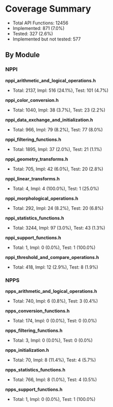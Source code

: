 # Coverage Summary

- Total API Functions: 12456
- Implemented: 871 (7.0%)
- Tested: 327 (2.6%)
- Implemented but not tested: 577

## By Module

### NPPI

**nppi_arithmetic_and_logical_operations.h**
- Total: 2137, Impl: 516 (24.1%), Test: 101 (4.7%)

**nppi_color_conversion.h**
- Total: 1040, Impl: 38 (3.7%), Test: 23 (2.2%)

**nppi_data_exchange_and_initialization.h**
- Total: 966, Impl: 79 (8.2%), Test: 77 (8.0%)

**nppi_filtering_functions.h**
- Total: 1895, Impl: 37 (2.0%), Test: 21 (1.1%)

**nppi_geometry_transforms.h**
- Total: 705, Impl: 42 (6.0%), Test: 20 (2.8%)

**nppi_linear_transforms.h**
- Total: 4, Impl: 4 (100.0%), Test: 1 (25.0%)

**nppi_morphological_operations.h**
- Total: 292, Impl: 24 (8.2%), Test: 20 (6.8%)

**nppi_statistics_functions.h**
- Total: 3244, Impl: 97 (3.0%), Test: 43 (1.3%)

**nppi_support_functions.h**
- Total: 1, Impl: 0 (0.0%), Test: 1 (100.0%)

**nppi_threshold_and_compare_operations.h**
- Total: 418, Impl: 12 (2.9%), Test: 8 (1.9%)

### NPPS

**npps_arithmetic_and_logical_operations.h**
- Total: 740, Impl: 6 (0.8%), Test: 3 (0.4%)

**npps_conversion_functions.h**
- Total: 174, Impl: 0 (0.0%), Test: 0 (0.0%)

**npps_filtering_functions.h**
- Total: 3, Impl: 0 (0.0%), Test: 0 (0.0%)

**npps_initialization.h**
- Total: 70, Impl: 8 (11.4%), Test: 4 (5.7%)

**npps_statistics_functions.h**
- Total: 766, Impl: 8 (1.0%), Test: 4 (0.5%)

**npps_support_functions.h**
- Total: 1, Impl: 0 (0.0%), Test: 1 (100.0%)
